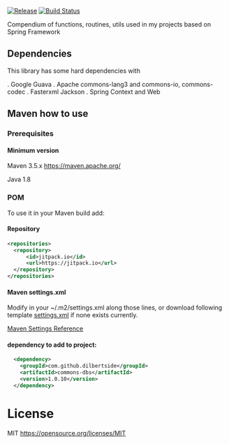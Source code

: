 [![Release](https://jitpack.io/v/dilbertside/commons-dbs.svg)](https://jitpack.io/#dilbertside/commons-dbs)
[![Build Status](https://travis-ci.org/dilbertside/commons-dbs.svg)](https://travis-ci.org/dilbertside/commons-dbs)

Compendium of functions, routines, utils used in my projects based on Spring Framework

## Dependencies

This library has some hard dependencies with
 
. Google Guava
. Apache commons-lang3 and commons-io, commons-codec
. Fasterxml Jackson
. Spring Context and Web


## Maven how to use

### Prerequisites

#### Minimum version

Maven 3.5.x https://maven.apache.org/

Java 1.8

### POM

To use it in your Maven build add:

#### Repository

```xml
<repositories>
  <repository>
      <id>jitpack.io</id>
      <url>https://jitpack.io</url>
  </repository>
</repositories>
```

#### Maven settings.xml

Modify in your ~/.m2/settings.xml along those lines, or download following template [settings.xml](resources/settings.xml) if none exists currently.

[Maven Settings Reference](https://maven.apache.org/settings.html#Repositories)

#### dependency to add to project:


```xml
  <dependency>
    <groupId>com.github.dilbertside</groupId>
    <artifactId>commons-dbs</artifactId>
    <version>1.0.10</version>
  </dependency>
```

# License

MIT https://opensource.org/licenses/MIT
